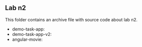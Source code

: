 ## Lab n2

This folder contains an archive file with source code about lab n2.

- demo-task-app: 
- demo-task-app-v2:
- angular-movie: 
